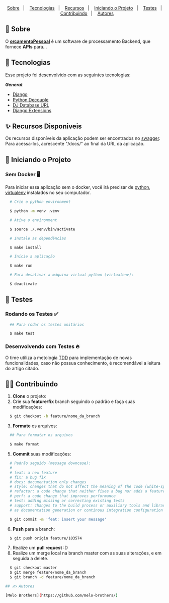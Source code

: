 <div align="center" style="text-align: center;">
  <a href="#-sobre">Sobre</a>&nbsp;&nbsp;&nbsp;|&nbsp;&nbsp;&nbsp;
  <a href="#-tecnologias">Tecnologias</a>&nbsp;&nbsp;&nbsp;|&nbsp;&nbsp;&nbsp;
  <a href="#-recursos-disponiveis">Recursos</a>&nbsp;&nbsp;&nbsp;|&nbsp;&nbsp;&nbsp;
  <a href="#-iniciando-o-projeto">Iniciando o Projeto</a>&nbsp;&nbsp;&nbsp;|&nbsp;&nbsp;&nbsp;
  <a href="#-testes">Testes</a>&nbsp;&nbsp;&nbsp;|&nbsp;&nbsp;&nbsp;
  <a href="#-contribuindo">Contribuindo</a>&nbsp;&nbsp;&nbsp;|&nbsp;&nbsp;&nbsp;
  <a href="#-autores">Autores</a>
</div>

## 🤔 Sobre

O [**orcamentoPessoal**](https://link) é um software de processamento Backend, que fornece **APIs** para...

## 🚀 Tecnologias

Esse projeto foi desenvolvido com as seguintes tecnologias:

***General***:

- [Django](https://pypi.org/project/fastapi/)
- [Python Decouple](https://pypi.org/project/python-decouple/)
- [DJ Database URL](https://pypi.org/project/dj-database-url/)
- [Django Extensions](https://pypi.org/project/django-extensions/)

## ✨ Recursos Disponiveis

Os recursos disponíveis da aplicação podem ser encontrados no  [swagger](https://swagger.io/). Para acessa-los, acrescente "/docs/" ao final da URL da aplicação.

## 🏃 Iniciando o Projeto

### **Sem Docker** 🖥️

Para iniciar essa aplicação sem o docker, você irá precisar de [python](https://www.python.org/), [virtualenv](https://virtualenv.pypa.io/en/latest/) instalados no seu computador.

```bash
  # Crie o python environment

  $ python -m venv .venv

  # Ative o environment

  $ source ./.venv/bin/activate

  # Instale as dependências

  $ make install

  # Inicie a aplicação

  $ make run

  # Para desativar a máquina virtual python (virtualenv):

  $ deactivate
```

## 🚨 Testes
### **Rodando os Testes** ✅

```bash
  ## Para rodar os testes unitários

  $ make test
```

### **Desenvolvendo com Testes** 🔥

O time utiliza a metologia [TDD](https://testdriven.io/blog/modern-tdd/) para implementação de novas funcionalidades, caso não possua conhecimento, é recomendável a leitura do artigo citado.

## 💁🏻 Contribuindo

1. **Clone** o projeto:
2. Crie sua **feature**/**fix** branch seguindo o padrão e faça suas modificações:

```bash
  $ git checkout -b feature/nome_da_branch
```


3. **Formate** os arquivos:
```bash
  ## Para formatar os arquivos

  $ make format
```
5. **Commit** suas modificações:

```bash
  # Padrão seguido (message downcase):
  #
  # feat: a new feature
  # fix: a bug fix
  # docs: documentation only changes
  # style: changes that do not affect the meaning of the code (white-space, formatting, missing semi-colons, etc)
  # refactor: a code change that neither fixes a bug nor adds a feature
  # perf: a code change that improves performance
  # test: adding missing or correcting existing tests
  # support: changes to the build process or auxiliary tools and libraries such
  # as documentation generation or continous integration configuration

  $ git commit -m 'feat: insert your message'
```

6. **Push** para a branch:

```bash
  $ git push origin feature/103574
```

7. Realize um **pull request** :D
8. Realize um merge local na branch master com as suas alterações, e em seguida a delete.

```bash
  $ git checkout master
  $ git merge feature/nome_da_branch
  $ git branch -d feature/nome_da_branch

## ✍️ Autores

[Melo Brothers](https://github.com/melo-brothers/)
